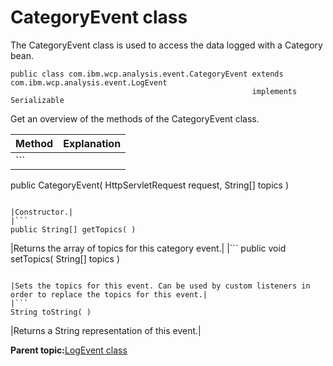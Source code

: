 # CategoryEvent class

The CategoryEvent class is used to access the data logged with a Category bean.

```
public class com.ibm.wcp.analysis.event.CategoryEvent extends com.ibm.wcp.analysis.event.LogEvent
                                                      implements Serializable
```

Get an overview of the methods of the CategoryEvent class.

|Method|Explanation|
|------|-----------|
|```
public CategoryEvent( HttpServletRequest request,
                      String[]           topics )
```

|Constructor.|
|```
public String[] getTopics( )
```

|Returns the array of topics for this category event.|
|```
public void setTopics( String[] topics )
```

|Sets the topics for this event. Can be used by custom listeners in order to replace the topics for this event.|
|```
String toString( )
```

|Returns a String representation of this event.|

**Parent topic:**[LogEvent class](../pzn/pzn_logevent_class.md)

